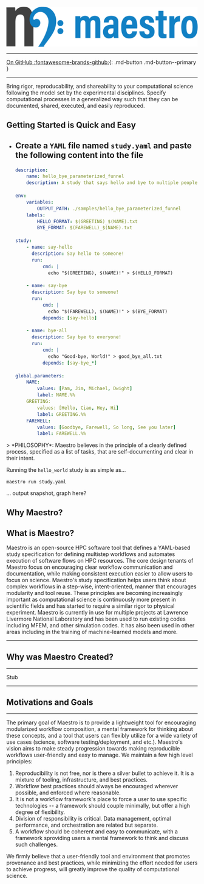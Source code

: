 ![Maestro Logo](./assets/logo_full.png)

----

[On GitHub :fontawesome-brands-github:](https://github.com/LLNL/maestrowf){: .md-button .md-button--primary }

----

Bring rigor, reproducability, and shareability to your computational science following the model set by the experimental disciplines.  Specify computational processes in a generalized way such that they can be documented, shared, executed, and easily reproduced.

## Getting Started is Quick and Easy


<div class="grid cards" markdown>

-   Create a `YAML` file named `study.yaml` and paste the following content into the file
    ---
    ``` yaml
    description:
        name: hello_bye_parameterized_funnel
        description: A study that says hello and bye to multiple people, and a final good bye to all.
    
    env:
        variables:
            OUTPUT_PATH: ./samples/hello_bye_parameterized_funnel
        labels:
            HELLO_FORMAT: $(GREETING)_$(NAME).txt
            BYE_FORMAT: $(FAREWELL)_$(NAME).txt
    
    study:
        - name: say-hello
          description: Say hello to someone!
          run:
              cmd: |
                echo "$(GREETING), $(NAME)!" > $(HELLO_FORMAT)
    
        - name: say-bye
          description: Say bye to someone!
          run:
              cmd: |
                echo "$(FAREWELL), $(NAME)!" > $(BYE_FORMAT)
              depends: [say-hello]
    
        - name: bye-all
          description: Say bye to everyone!
          run:
              cmd: |
                echo "Good-bye, World!" > good_bye_all.txt
              depends: [say-bye_*]
    
    global.parameters:
        NAME:
            values: [Pam, Jim, Michael, Dwight]
            label: NAME.%%
        GREETING:
            values: [Hello, Ciao, Hey, Hi]
            label: GREETING.%%
        FAREWELL:
            values: [Goodbye, Farewell, So long, See you later]
            label: FAREWELL.%%
    ```

</div>
> *PHILOSOPHY*: Maestro believes in the principle of a clearly defined process, specified as a list of tasks, that are self-documenting and clear in their intent.

Running the `hello_world` study is as simple as...

``` console
maestro run study.yaml
```

... output snapshot, graph here?


## Why Maestro?



## What is Maestro?

Maestro is an open-source HPC software tool that defines a YAML-based study specification for defining multistep workflows and automates execution of software flows on HPC resources. The core design tenants of Maestro focus on encouraging clear workflow communication and documentation, while making consistent execution easier to allow users to focus on science. Maestro's study specification helps users think about complex workflows in a step-wise, intent-oriented, manner that encourages modularity and tool reuse. These principles are becoming increasingly important as computational science is continuously more present in scientific fields and has started to require a similar rigor to physical experiment. Maestro is currently in use for multiple projects at Lawrence Livermore National Laboratory and has been used to run existing codes including MFEM, and other simulation codes. It has also been used in other areas including in the training of machine-learned models and more.

----------------

## Why was Maestro Created?
----

Stub

----------------

## Motivations and Goals
----

The primary goal of Maestro is to provide a lightweight tool for encouraging modularized workflow composition, a mental framework for thinking about these concepts, and a tool that users can flexibly utilize for a wide variety of use cases (science, software testing/deployment, and etc.). Maestro's vision aims to make steady progression towards making reproducible workflows user-friendly and easy to manage. We maintain a few high level principles:

1. Reproducibility is not free, nor is there a silver bullet to achieve it. It is a mixture of tooling, infrastructure, and best practices.
2. Workflow best practices should always be encouraged wherever possible, and enforced where reasonable.
3. It is not a workflow framework's place to force a user to use specific technologies -- a framework should couple minimally, but offer a high degree of flexibility.
4. Division of responsibility is critical. Data management, optimal performance, and orchestration are related but separate.
5. A workflow should be coherent and easy to communicate, with a framework sproviding users a mental framework to think and discuss such challenges.

We firmly believe that a user-friendly tool and environment that promotes provenance and best practices, while minimizing the effort needed for users to achieve progress, will greatly improve the quality of computational science.
